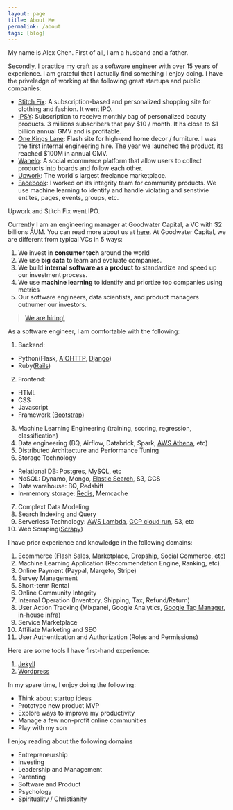 ```yaml
---
layout: page
title: About Me
permalink: /about
tags: [blog]
---
```



My name is Alex Chen. First of all, I am a husband and a father. 

Secondly, I practice my craft as a software engineer with over 15 years of experience. I am grateful that I actually find something I enjoy doing. I have the priveledge of working at the following great startups and public companies:
  - [Stitch Fix](https://www.stitchfix.com/): A subscription-based and personalized shopping site for clothing and fashion. It went IPO.
  - [IPSY](https://www.ipsy.com/): Subscription to receive monthly bag of personalized beauty products. 3 millions subscribers that pay $10 / month. It hs close to $1 billion annual GMV and is profitable.
  - [One Kings Lane](https://www.onekingslane.com/): Flash site for high-end home decor / furniture. I was the first internal engineering hire. The year we launched the product, its reached $100M in annual GMV.
  - [Wanelo](https://wanelo.com/): A social ecommerce platform that allow users to collect products into boards and follow each other.
  - [Upwork](https://www.upwork.com/): The world's largest freelance marketplace.
  - [Facebook](https://www.facebook.com/): I worked on its integrity team for community products. We use machine learning to identify and handle violating and senstivie entites, pages, events, groups, etc.

Upwork and Stitch Fix went IPO. 

Currently I am an engineering manager at Goodwater Capital, a VC with $2 billions AUM. You can read more about us at [here](https://www.goodwatercap.com/about/). At Goodwater Capital, we are different from typical VCs in 5 ways: 
1. We invest in **consumer tech** around the world
1. We use **big data** to learn and evaluate companies.
2. We build **internal software as a product** to standardize and speed up our investment process. 
3. We use **machine learning** to identify and priortize top companies using metrics
4. Our software engineers, data scientists, and product managers outnumer our investors.

> [We are hiring!](https://jobs.lever.co/goodwatercap)

As a software engineer, I am comfortable with the following: 
1. Backend: 
  - Python(Flask, [AIOHTTP](https://docs.aiohttp.org/en/stable/), [Django](https://www.djangoproject.com/))
  - Ruby([Rails](https://rubyonrails.org/))  
2. Frontend: 
  - HTML
  - CSS
  - Javascript
  - Framework ([Bootstrap](https://getbootstrap.com/))
3. Machine Learning Engineering (training, scoring, regression, classification)
4. Data engineering (BQ, Airflow, Databrick, Spark, [AWS Athena](https://aws.amazon.com/athena/?whats-new-cards.sort-by=item.additionalFields.postDateTime&whats-new-cards.sort-order=desc), etc)
5. Distributed Architecture and Performance Tuning
6. Storage Technology
  - Relational DB: Postgres, MySQL, etc
  - NoSQL: Dynamo, Mongo, [Elastic Search](https://www.elastic.co/elasticsearch/), S3, GCS
  - Data warehouse: BQ, Redshift
  - In-memory storage: [Redis](https://redis.io/), Memcache 
7. Complext Data Modeling
8. Search Indexing and Query
9. Serverless Technology: [AWS Lambda](https://aws.amazon.com/lambda/), [GCP cloud run](https://cloud.google.com/run/), S3, etc
10. Web Scraping([Scrapy](https://scrapy.org/))

I have prior experience and knowledge in the following domains: 
1. Ecommerce (Flash Sales, Marketplace, Dropship, Social Commerce, etc)
2. Machine Learning Application (Recommendation Engine, Ranking, etc)
3. Online Payment (Paypal, Marqeto, Stripe)
3. Survey Management
4. Short-term Rental
5. Online Community Integrity
6. Internal Operation (Inventory, Shipping, Tax, Refund/Return)
7. User Action Tracking (Mixpanel, Google Analytics, [Google Tag Manager](https://marketingplatform.google.com/about/tag-manager/), in-house infra)
8. Service Marketplace
9. Affiliate Marketing and SEO
10. User Authentication and Authorization (Roles and Permissions)


Here are some tools I have first-hand experience: 
1. [Jekyll](https://jekyllrb.com/)
2. [Wordpress](https://wordpress.org/)

In my spare time, I enjoy doing the following:
  - Think about startup ideas
  - Prototype new product MVP
  - Explore ways to improve my productivity
  - Manage a few non-profit online communities
  - Play with my son

I enjoy reading about the following domains
  - Entrepreneurship
  - Investing
  - Leadership and Management
  - Parenting
  - Software and Product
  - Psychology  
  - Spirituality / Christianity